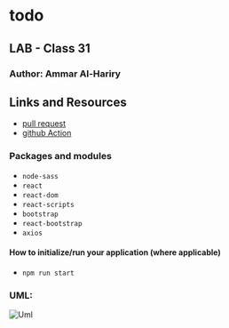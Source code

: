 # todo

## LAB - Class 31

### Author: Ammar Al-Hariry

## Links and Resources
- [pull request](https://github.com/401-advanced-javascript-ammar-hariry/todo/pull/2)
- [github Action]()

### Packages and modules
- ``node-sass``
- ``react``
- ``react-dom``
- ``react-scripts``
- ``bootstrap``
- ``react-bootstrap``
- ``axios``




#### How to initialize/run your application (where applicable)
- ``npm run start``



### UML:
![Uml ](https://i.ibb.co/DwZ6fcx/20200706-030137.jpg)

